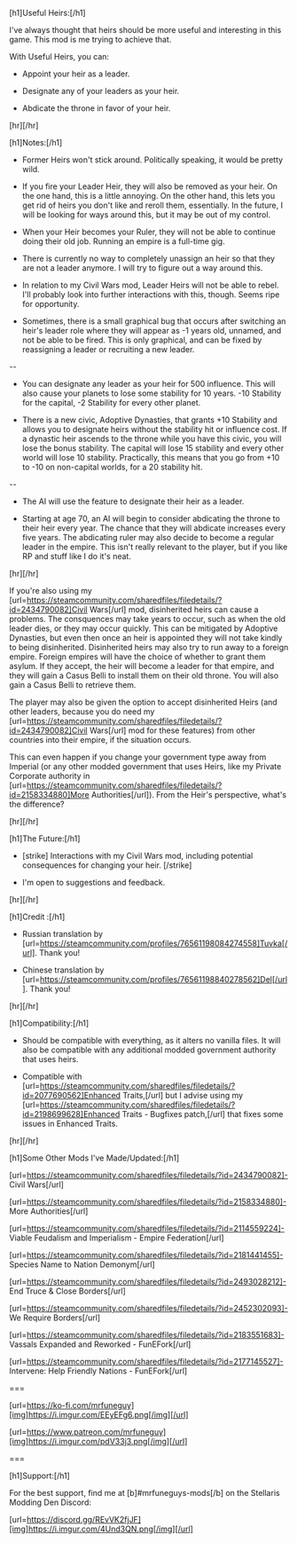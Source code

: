 [h1]Useful Heirs:[/h1]

I've always thought that heirs should be more useful and interesting in this game. This mod is me trying to achieve that.

With Useful Heirs, you can:

- Appoint your heir as a leader.

- Designate any of your leaders as your heir.

- Abdicate the throne in favor of your heir.


[hr][/hr]

[h1]Notes:[/h1]

- Former Heirs won't stick around. Politically speaking, it would be pretty wild.

- If you fire your Leader Heir, they will also be removed as your heir. On the one hand, this is a little annoying. On the other hand, this lets you get rid of heirs you don't like and reroll them, essentially. In the future, I will be looking for ways around this, but it may be out of my control.

- When your Heir becomes your Ruler, they will not be able to continue doing their old job. Running an empire is a full-time gig.

- There is currently no way to completely unassign an heir so that they are not a leader anymore. I will try to figure out a way around this.

- In relation to my Civil Wars mod, Leader Heirs will not be able to rebel. I'll probably look into further interactions with this, though. Seems ripe for opportunity.

- Sometimes, there is a small graphical bug that occurs after switching an heir's leader role where they will appear as -1 years old, unnamed, and not be able to be fired. This is only graphical, and can be fixed by reassigning a leader or recruiting a new leader.

--

- You can designate any leader as your heir for 500 influence. This will also cause your planets to lose some stability for 10 years. -10 Stability for the capital, -2 Stability for every other planet.

- There is a new civic, Adoptive Dynasties, that grants +10 Stability and allows you to designate heirs without the stability hit or influence cost. If a dynastic heir ascends to the throne while you have this civic, you will lose the bonus stability. The capital will lose 15 stability and every other world will lose 10 stability. Practically, this means that you go from +10 to -10 on non-capital worlds, for a 20 stability hit.

--

- The AI will use the feature to designate their heir as a leader.

- Starting at age 70, an AI will begin to consider abdicating the throne to their heir every year. The chance that they will abdicate increases every five years. The abdicating ruler may also decide to become a regular leader in the empire. This isn't really relevant to the player, but if you like RP and stuff like I do it's neat.


[hr][/hr]

If you're also using my [url=https://steamcommunity.com/sharedfiles/filedetails/?id=2434790082]Civil Wars[/url] mod, disinherited heirs can cause a problems. The consquences may take years to occur, such as when the old leader dies, or they may occur quickly. This can be mitigated by Adoptive Dynasties, but even then once an heir is appointed they will not take kindly to being disinherited. Disinherited heirs may also try to run away to a foreign empire. Foreign empires will have the choice of whether to grant them asylum. If they accept, the heir will become a leader for that empire, and they will gain a Casus Belli to install them on their old throne. You will also gain a Casus Belli to retrieve them.

The player may also be given the option to accept disinherited Heirs (and other leaders, because you do need my [url=https://steamcommunity.com/sharedfiles/filedetails/?id=2434790082]Civil Wars[/url] mod for these features) from other countries into their empire, if the situation occurs.

This can even happen if you change your government type away from Imperial (or any other modded government that uses Heirs, like my Private Corporate authority in [url=https://steamcommunity.com/sharedfiles/filedetails/?id=2158334880]More Authorities[/url]). From the Heir's perspective, what's the difference?


[hr][/hr]

[h1]The Future:[/h1]

- [strike] Interactions with my Civil Wars mod, including potential consequences for changing your heir. [/strike]

- I'm open to suggestions and feedback.


[hr][/hr]

[h1]Credit :[/h1]

- Russian translation by [url=https://steamcommunity.com/profiles/76561198084274558]Tuvka[/url]. Thank you!

- Chinese translation by [url=https://steamcommunity.com/profiles/76561198840278562]Del[/url]. Thank you!


[hr][/hr]

[h1]Compatibility:[/h1]

- Should be compatible with everything, as it alters no vanilla files. It will also be compatible with any additional modded government authority that uses heirs.

- Compatible with [url=https://steamcommunity.com/sharedfiles/filedetails/?id=2077690562]Enhanced Traits,[/url] but I advise using my [url=https://steamcommunity.com/sharedfiles/filedetails/?id=2198699628]Enhanced Traits - Bugfixes patch,[/url] that fixes some issues in Enhanced Traits.


[hr][/hr]

[h1]Some Other Mods I've Made/Updated:[/h1]

[url=https://steamcommunity.com/sharedfiles/filedetails/?id=2434790082]- Civil Wars[/url]

[url=https://steamcommunity.com/sharedfiles/filedetails/?id=2158334880]- More Authorities[/url]

[url=https://steamcommunity.com/sharedfiles/filedetails/?id=2114559224]- Viable Feudalism and Imperialism - Empire Federation[/url]

[url=https://steamcommunity.com/sharedfiles/filedetails/?id=2181441455]- Species Name to Nation Demonym[/url]

[url=https://steamcommunity.com/sharedfiles/filedetails/?id=2493028212]- End Truce & Close Borders[/url]

[url=https://steamcommunity.com/sharedfiles/filedetails/?id=2452302093]- We Require Borders[/url]

[url=https://steamcommunity.com/sharedfiles/filedetails/?id=2183551683]- Vassals Expanded and Reworked - FunEFork[/url]

[url=https://steamcommunity.com/sharedfiles/filedetails/?id=2177145527]- Intervene: Help Friendly Nations - FunEFork[/url]

===

[url=https://ko-fi.com/mrfuneguy][img]https://i.imgur.com/EEyEFg6.png[/img][/url]

[url=https://www.patreon.com/mrfuneguy][img]https://i.imgur.com/pdV33j3.png[/img][/url]

===

[h1]Support:[/h1]

For the best support, find me at [b]#mrfuneguys-mods[/b] on the Stellaris Modding Den Discord:

[url=https://discord.gg/REvVK2fjJF][img]https://i.imgur.com/4Und3QN.png[/img][/url]
